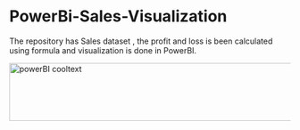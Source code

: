# PowerBi-Sales-Visualization
The repository has Sales dataset , the profit and loss is been calculated using formula and visualization is done in PowerBI.



<img width="758" height="104" alt="powerBI cooltext" src="https://github.com/user-attachments/assets/e1328eb6-569a-4de5-97ac-3e819ba4502d" />
